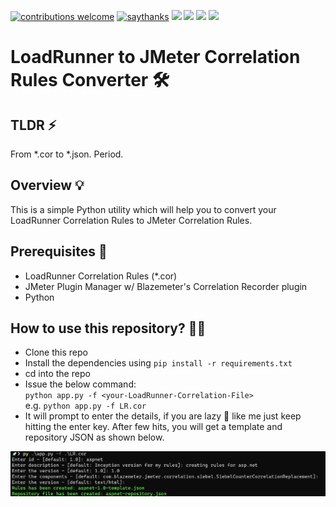 [![contributions welcome](https://img.shields.io/badge/contributions-welcome-1EAEDB)]()
[![saythanks](https://img.shields.io/badge/say-thanks-1EAEDB.svg)](https://saythanks.io/to/catch.nkn%40gmail.com)
[![](https://img.shields.io/badge/license-MIT-0a0a0a.svg?style=flat&colorA=1EAEDB)](https://qainsights.com)
[![](https://img.shields.io/badge/%E2%9D%A4-QAInsights-0a0a0a.svg?style=flat&colorA=1EAEDB)](https://qainsights.com)
[![](https://img.shields.io/badge/%E2%9D%A4-YouTube%20Channel-0a0a0a.svg?style=flat&colorA=1EAEDB)](https://www.youtube.com/user/QAInsights?sub_confirmation=1)
[![](https://img.shields.io/badge/donate-paypal-1EAEDB)](https://www.paypal.com/paypalme/)

# LoadRunner to JMeter Correlation Rules Converter 🛠

## TLDR ⚡

From *.cor to *.json. Period.

## Overview 💡

This is a simple Python utility which will help you to convert your LoadRunner Correlation Rules to JMeter Correlation Rules.

## Prerequisites 🚩

* LoadRunner Correlation Rules (*.cor)
* JMeter Plugin Manager w/ Blazemeter's Correlation Recorder plugin
* Python

## How to use this repository? 🏃‍♂️

* Clone this repo
* Install the dependencies using
`pip install -r requirements.txt`
* cd into the repo
* Issue the below command:  
`python app.py -f <your-LoadRunner-Correlation-File>`  
e.g. `python app.py -f LR.cor`
* It will prompt to enter the details, if you are lazy 🐢 like me just keep hitting the enter key. After few hits, you will get a template and repository JSON as shown below.  

![Output](/assets/Output.jpg)

